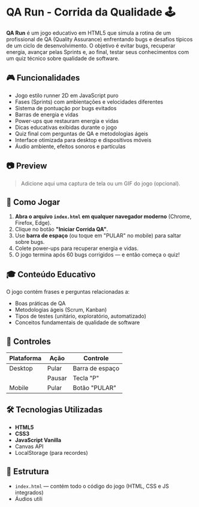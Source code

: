 # QA Run - Corrida da Qualidade 🕹️

**QA Run** é um jogo educativo em HTML5 que simula a rotina de um profissional de QA (Quality Assurance) enfrentando bugs e desafios típicos de um ciclo de desenvolvimento. O objetivo é evitar bugs, recuperar energia, avançar pelas Sprints e, ao final, testar seus conhecimentos com um quiz técnico sobre qualidade de software.

## 🎮 Funcionalidades

- Jogo estilo runner 2D em JavaScript puro
- Fases (Sprints) com ambientações e velocidades diferentes
- Sistema de pontuação por bugs evitados
- Barras de energia e vidas
- Power-ups que restauram energia e vidas
- Dicas educativas exibidas durante o jogo
- Quiz final com perguntas de QA e metodologias ágeis
- Interface otimizada para desktop e dispositivos móveis
- Áudio ambiente, efeitos sonoros e partículas

## 📷 Preview

> Adicione aqui uma captura de tela ou um GIF do jogo (opcional).

## 🚀 Como Jogar

1. **Abra o arquivo `index.html` em qualquer navegador moderno** (Chrome, Firefox, Edge).
2. Clique no botão **"Iniciar Corrida QA"**.
3. Use **barra de espaço** (ou toque em "PULAR" no mobile) para saltar sobre bugs.
4. Colete power-ups para recuperar energia e vidas.
5. O jogo termina após 60 bugs corrigidos — e então começa o quiz!

## 🎓 Conteúdo Educativo

O jogo contém frases e perguntas relacionadas a:
- Boas práticas de QA
- Metodologias ágeis (Scrum, Kanban)
- Tipos de testes (unitário, exploratório, automatizado)
- Conceitos fundamentais de qualidade de software

## 📱 Controles

| Plataforma | Ação           | Controle       |
|------------|----------------|----------------|
| Desktop    | Pular          | Barra de espaço |
|            | Pausar         | Tecla "P"      |
| Mobile     | Pular          | Botão "PULAR"  |

## 🛠️ Tecnologias Utilizadas

- **HTML5**
- **CSS3**
- **JavaScript Vanilla**
- Canvas API
- LocalStorage (para recordes)

## 📁 Estrutura

- `index.html` — contém todo o código do jogo (HTML, CSS e JS integrados)
- Áudios utili
